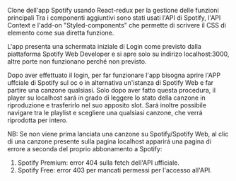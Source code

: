 Clone dell'app Spotify usando React-redux per la gestione delle funzioni principali Tra i componenti aggiuntivi sono stati usati l'API di Spotify, l'API Context e l'add-on "Styled-components" che permette di scrivere il CSS di elemento come sua diretta funzione. 

L'app presenta una schermata iniziale di Login come previsto dalla piattaforma Spotify Web Developer e si apre solo su indirizo localhost:3000, altre porte non funzionano perché non previsto.

Dopo aver effettuato il login, per far funzionare l'app bisogna aprire l'APP uffciale di Spotify sul oc o in alternativa un'istanza di Spotify Web e far partire una canzone qualsiasi.
Solo dopo aver fatto questa procedura, il player su localhost sará in grado di leggere lo stato della canzone in riproduzione e trasferirlo nel suo apposito slot. Sará inoltre possibile navigare tra le playlist e scegliere una qualsiasi canzone, che verrá riprodotta per intero.

NB: Se non viene prima lanciata una canzone su Spotify/Spotify Web, al clic di una canzone presente sulla pagina localhost apparirá una pagina di errore a seconda del proprio abbonamento a Spotify:
1) Spotify Premium: error 404 sulla fetch dell'API ufficiale.
2) Spotify Free: error 403 per mancati permessi per l'accesso all'API.

